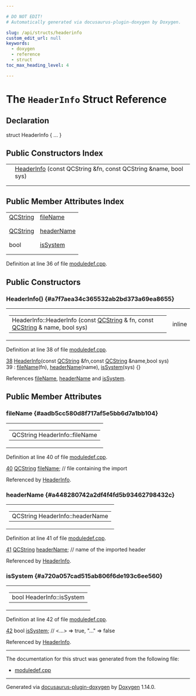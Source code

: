 ```yaml
---

# DO NOT EDIT!
# Automatically generated via docusaurus-plugin-doxygen by Doxygen.

slug: /api/structs/headerinfo
custom_edit_url: null
keywords:
  - doxygen
  - reference
  - struct
toc_max_heading_level: 4

---
```


<div class="doxyPage">

# The `HeaderInfo` Struct Reference



## Declaration

<div class="doxyDeclaration">
struct HeaderInfo { ... }
</div>

## Public Constructors Index

<table class="doxyMembersIndex">

<tr class="doxyMemberIndexItem">
<td class="doxyMemberIndexItemType" align="left" valign="top"></td>
<td class="doxyMemberIndexItemName" align="left" valign="top"><a href="#a7f7aea34c365532ab2bd373a69ea8655">HeaderInfo</a> (const QCString &amp;fn, const QCString &amp;name, bool sys)</td>
</tr>
<tr class="doxyMemberIndexDescription">
<td class="doxyMemberIndexDescriptionLeft"></td>
<td class="doxyMemberIndexDescriptionRight">
</td>
</tr>
<tr class="doxyMemberIndexSeparator">
<td class="doxyMemberIndexSeparator" colspan="2"></td>
</tr>

</table>

## Public Member Attributes Index

<table class="doxyMembersIndex">

<tr class="doxyMemberIndexItem">
<td class="doxyMemberIndexItemType" align="left" valign="top"><a href="/web-doxygen/docs/api/classes/qcstring">QCString</a></td>
<td class="doxyMemberIndexItemName" align="left" valign="top"><a href="#aadb5cc580d8f717af5e5bb6d7a1bb104">fileName</a></td>
</tr>
<tr class="doxyMemberIndexDescription">
<td class="doxyMemberIndexDescriptionLeft"></td>
<td class="doxyMemberIndexDescriptionRight">
</td>
</tr>
<tr class="doxyMemberIndexSeparator">
<td class="doxyMemberIndexSeparator" colspan="2"></td>
</tr>

<tr class="doxyMemberIndexItem">
<td class="doxyMemberIndexItemType" align="left" valign="top"><a href="/web-doxygen/docs/api/classes/qcstring">QCString</a></td>
<td class="doxyMemberIndexItemName" align="left" valign="top"><a href="#a448280742a2df4f4fd5b93462798432c">headerName</a></td>
</tr>
<tr class="doxyMemberIndexDescription">
<td class="doxyMemberIndexDescriptionLeft"></td>
<td class="doxyMemberIndexDescriptionRight">
</td>
</tr>
<tr class="doxyMemberIndexSeparator">
<td class="doxyMemberIndexSeparator" colspan="2"></td>
</tr>

<tr class="doxyMemberIndexItem">
<td class="doxyMemberIndexItemType" align="left" valign="top">bool</td>
<td class="doxyMemberIndexItemName" align="left" valign="top"><a href="#a720a057cad515ab806f6de193c6ee560">isSystem</a></td>
</tr>
<tr class="doxyMemberIndexDescription">
<td class="doxyMemberIndexDescriptionLeft"></td>
<td class="doxyMemberIndexDescriptionRight">
</td>
</tr>
<tr class="doxyMemberIndexSeparator">
<td class="doxyMemberIndexSeparator" colspan="2"></td>
</tr>

</table>


Definition at line 36 of file <a href="/web-doxygen/docs/api/files/src/moduledef-cpp">moduledef.cpp</a>.

<div class="doxySectionDef">

## Public Constructors

### HeaderInfo() {#a7f7aea34c365532ab2bd373a69ea8655}

<div class="doxyMemberItem">
<div class="doxyMemberProto">
<table class="doxyMemberLabels">
<tr class="doxyMemberLabels">
<td class="doxyMemberLabelsLeft">
<table class="doxyMemberName">
<tr>
<td class="doxyMemberName">HeaderInfo::HeaderInfo (const <a href="/web-doxygen/docs/api/classes/qcstring">QCString</a> &amp; fn, const <a href="/web-doxygen/docs/api/classes/qcstring">QCString</a> &amp; name, bool sys)</td>
</tr>
</table>
</td>
<td class="doxyMemberLabelsRight">
<span class="doxyMemberLabels">
<span class="doxyMemberLabel inline">inline</span>
</span>
</td>
</tr>
</table>
</div>
<div class="doxyMemberDoc">



Definition at line 38 of file <a href="/web-doxygen/docs/api/files/src/moduledef-cpp">moduledef.cpp</a>.

<div class="doxyProgramListing">

<div class="doxyCodeLine"><span class="doxyLineNumber"><a href="#a7f7aea34c365532ab2bd373a69ea8655">38</a></span><span class="doxyLineContent"><span class="doxyHighlight">  <a href="#a7f7aea34c365532ab2bd373a69ea8655">HeaderInfo</a>(</span><span class="doxyHighlightKeyword">const</span><span class="doxyHighlight"> <a href="/web-doxygen/docs/api/classes/qcstring">QCString</a> &amp;fn,</span><span class="doxyHighlightKeyword">const</span><span class="doxyHighlight"> <a href="/web-doxygen/docs/api/classes/qcstring">QCString</a> &amp;name,</span><span class="doxyHighlightKeywordType">bool</span><span class="doxyHighlight"> sys)</span></span></div>
<div class="doxyCodeLine"><span class="doxyLineNumber">39</span><span class="doxyLineContent"><span class="doxyHighlight">    : <a href="#aadb5cc580d8f717af5e5bb6d7a1bb104">fileName</a>(fn), <a href="#a448280742a2df4f4fd5b93462798432c">headerName</a>(name), <a href="#a720a057cad515ab806f6de193c6ee560">isSystem</a>(sys) {}</span></span></div>

</div>


References <a href="#aadb5cc580d8f717af5e5bb6d7a1bb104">fileName</a>, <a href="#a448280742a2df4f4fd5b93462798432c">headerName</a> and <a href="#a720a057cad515ab806f6de193c6ee560">isSystem</a>.
</div>
</div>

</div>

<div class="doxySectionDef">

## Public Member Attributes

### fileName {#aadb5cc580d8f717af5e5bb6d7a1bb104}

<div class="doxyMemberItem">
<div class="doxyMemberProto">
<table class="doxyMemberLabels">
<tr class="doxyMemberLabels">
<td class="doxyMemberLabelsLeft">
<table class="doxyMemberName">
<tr>
<td class="doxyMemberName">QCString HeaderInfo::fileName</td>
</tr>
</table>
</td>
</tr>
</table>
</div>
<div class="doxyMemberDoc">



Definition at line 40 of file <a href="/web-doxygen/docs/api/files/src/moduledef-cpp">moduledef.cpp</a>.

<div class="doxyProgramListing">

<div class="doxyCodeLine"><span class="doxyLineNumber"><a href="#aadb5cc580d8f717af5e5bb6d7a1bb104">40</a></span><span class="doxyLineContent"><span class="doxyHighlight">  <a href="/web-doxygen/docs/api/classes/qcstring">QCString</a> <a href="#aadb5cc580d8f717af5e5bb6d7a1bb104">fileName</a>;   </span><span class="doxyHighlightComment">// file containing the import</span></span></div>

</div>


Referenced by <a href="#a7f7aea34c365532ab2bd373a69ea8655">HeaderInfo</a>.
</div>
</div>

### headerName {#a448280742a2df4f4fd5b93462798432c}

<div class="doxyMemberItem">
<div class="doxyMemberProto">
<table class="doxyMemberLabels">
<tr class="doxyMemberLabels">
<td class="doxyMemberLabelsLeft">
<table class="doxyMemberName">
<tr>
<td class="doxyMemberName">QCString HeaderInfo::headerName</td>
</tr>
</table>
</td>
</tr>
</table>
</div>
<div class="doxyMemberDoc">



Definition at line 41 of file <a href="/web-doxygen/docs/api/files/src/moduledef-cpp">moduledef.cpp</a>.

<div class="doxyProgramListing">

<div class="doxyCodeLine"><span class="doxyLineNumber"><a href="#a448280742a2df4f4fd5b93462798432c">41</a></span><span class="doxyLineContent"><span class="doxyHighlight">  <a href="/web-doxygen/docs/api/classes/qcstring">QCString</a> <a href="#a448280742a2df4f4fd5b93462798432c">headerName</a>; </span><span class="doxyHighlightComment">// name of the imported header</span></span></div>

</div>


Referenced by <a href="#a7f7aea34c365532ab2bd373a69ea8655">HeaderInfo</a>.
</div>
</div>

### isSystem {#a720a057cad515ab806f6de193c6ee560}

<div class="doxyMemberItem">
<div class="doxyMemberProto">
<table class="doxyMemberLabels">
<tr class="doxyMemberLabels">
<td class="doxyMemberLabelsLeft">
<table class="doxyMemberName">
<tr>
<td class="doxyMemberName">bool HeaderInfo::isSystem</td>
</tr>
</table>
</td>
</tr>
</table>
</div>
<div class="doxyMemberDoc">



Definition at line 42 of file <a href="/web-doxygen/docs/api/files/src/moduledef-cpp">moduledef.cpp</a>.

<div class="doxyProgramListing">

<div class="doxyCodeLine"><span class="doxyLineNumber"><a href="#a720a057cad515ab806f6de193c6ee560">42</a></span><span class="doxyLineContent"><span class="doxyHighlight">  </span><span class="doxyHighlightKeywordType">bool</span><span class="doxyHighlight"> <a href="#a720a057cad515ab806f6de193c6ee560">isSystem</a>;       </span><span class="doxyHighlightComment">// &lt;...&gt; =&gt; true, "..." =&gt; false</span></span></div>

</div>


Referenced by <a href="#a7f7aea34c365532ab2bd373a69ea8655">HeaderInfo</a>.
</div>
</div>

</div>

<hr/>

The documentation for this struct was generated from the following file:

<ul>
<li><a href="/web-doxygen/docs/api/files/src/moduledef-cpp">moduledef.cpp</a></li>
</ul>

<hr/>

<p class="doxyGeneratedBy">Generated via <a href="https://github.com/xpack/docusaurus-plugin-doxygen">docusaurus-plugin-doxygen</a> by <a href="https://www.doxygen.nl">Doxygen</a> 1.14.0.</p>

</div>

